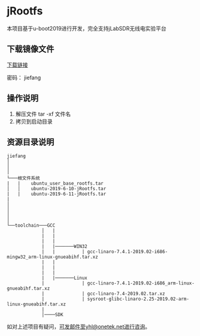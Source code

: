 # jRootfs
本项目基于u-boot2019进行开发，完全支持jLabSDR无线电实验平台<br>

## 下载镜像文件
 [下载链接](https://eyun.baidu.com/s/3dGJTJQ5)<br>

 密码： jiefang
## 操作说明
1. 解压文件 tar -xf 文件名<br>
2. 拷贝到启动目录



## 资源目录说明  

```
jiefang
│   
│       
│
└───根文件系统
|   |    ubuntu_user_base_rootfs.tar
│   │    ubuntu-2019-6-10-jRootfs.tar
|   |    ubuntu-2019-6-11-jRootfs.tar
|      
│     
│   
│   
│       
└──toolchain───GCC
             │   |   
             |   |
             |   |
             |   |───────WIN32
             |   |          | gcc-linaro-7.4.1-2019.02-i686-mingw32_arm-linux-gnueabihf.tar.xz
             |   |
             |   |   
             |   |
             |   |───────Linux
             |              | gcc-linaro-7.4.1-2019.02-i686_arm-linux-gnueabihf.tar.xz
             |              | gcc-linaro-7.4-2019.02.tar.xz
             |              | sysroot-glibc-linaro-2.25-2019.02-arm-linux-gnueabihf.tar.xz 
             |
             │────SDK  
```
如对上述项目有疑问，可发邮件至yhl@onetek.net进行咨询。
